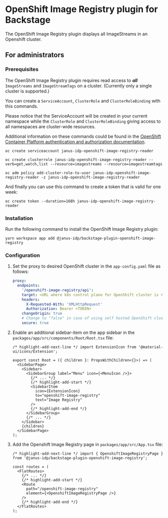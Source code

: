 # OpenShift Image Registry plugin for Backstage

The OpenShift Image Registry plugin displays all ImageStreams in an Openshift cluster.

## For administrators

### Prerequisites

The OpenShift Image Registry plugin requires read access to **_all_** `ImageStreams` and `ImageStreamTags` on a cluster. (Currently only a single cluster is supported.)

You can create a `ServiceAccount`, `ClusterRole` and `ClusterRoleBinding` with this commands.

Please notice that the ServiceAccount will be created in your current namespace while the `ClusterRole` and `ClusterRoleBinding` giving access to all namespaces are cluster-wide resources.

Additional information on these commands could be found in the [OpenShift Container Platform authentication and authorization documentation](https://docs.openshift.com/container-platform/latest/authentication/index.html).

```console
oc create serviceaccount janus-idp-openshift-image-registry-reader

oc create clusterrole janus-idp-openshift-image-registry-reader --verb=get,watch,list --resource=imagestreams --resource=imagestreamtags

oc adm policy add-cluster-role-to-user janus-idp-openshift-image-registry-reader -z janus-idp-openshift-image-registry-reader
```

And finally you can use this command to create a token that is valid for one week:

```console
oc create token --duration=168h janus-idp-openshift-image-registry-reader
```

### Installation

Run the following command to install the OpenShift Image Registry plugin:

```console
yarn workspace app add @janus-idp/backstage-plugin-openshift-image-registry
```

### Configuration

1. Set the proxy to desired OpenShift cluster in the `app-config.yaml` file as follows:

   ```yaml title="app-config.yaml"
   proxy:
     endpoints:
       '/openshift-image-registry/api':
       target: <URL where k8s control plane for OpenShift cluster is running>
       headers:
         X-Requested-With: 'XMLHttpRequest'
         Authorization: Bearer <TOKEN>
       changeOrigin: true
       # Change to "false" in case of using self hosted OpenShift cluster with a self-signed certificate
       secure: true
   ```

2. Enable an additional sidebar-item on the app sidebar in the `packages/app/src/components/Root/Root.tsx` file:

   ```tsx title="packages/app/src/components/Root/Root.tsx"
   /* highlight-add-next-line */ import ExtensionIcon from '@material-ui/icons/Extension';

   export const Root = ({ children }: PropsWithChildren<{}>) => (
     <SidebarPage>
       <Sidebar>
         <SidebarGroup label="Menu" icon={<MenuIcon />}>
           {/* ... */}
           {/* highlight-add-start */}
           <SidebarItem
             icon={ExtensionIcon}
             to="openshift-image-registry"
             text="Image Registry"
           />
           {/* highlight-add-end */}
         </SidebarGroup>
         {/* ... */}
       </Sidebar>
       {children}
     </SidebarPage>
   );
   ```

3. Add the Openshift Image Registry page in `packages/app/src/App.tsx` file:

   ```tsx title="packages/app/src/App.tsx"
   /* highlight-add-next-line */ import { OpenshiftImageRegistryPage } from '@janus-idp/backstage-plugin-openshift-image-registry';

   const routes = (
     <FlatRoutes>
       {/* ... */}
       {/* highlight-add-start */}
       <Route
         path="/openshift-image-registry"
         element={<OpenshiftImageRegistryPage />}
       />
       {/* highlight-add-end */}
     </FlatRoutes>
   );
   ```
